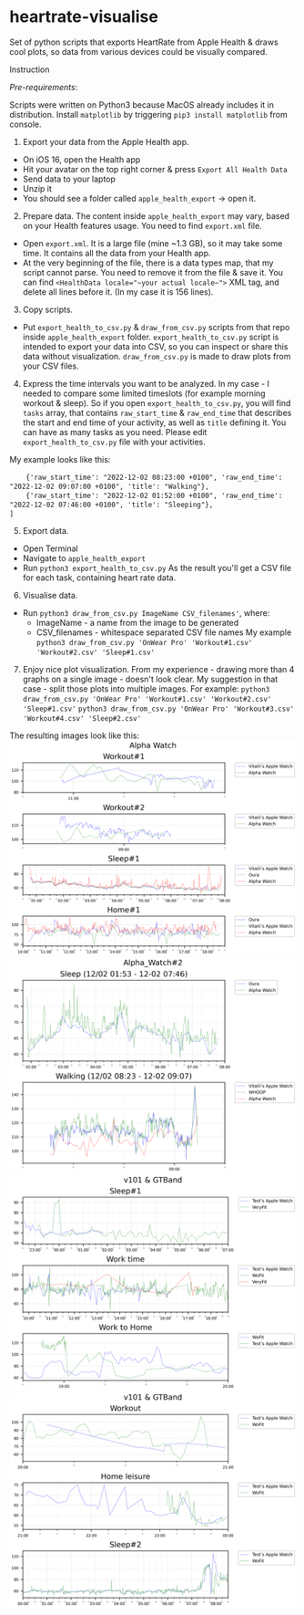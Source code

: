 # heartrate-visualise
Set of python scripts that exports HeartRate from Apple Health &amp; draws cool plots, so data from various devices could be visually compared.

Instruction

*Pre-requirements*:

Scripts were written on Python3 because MacOS already includes it in distribution. Install `matplotlib` by triggering `pip3 install matplotlib` from console.

1) Export your data from the Apple Health app.
  - On iOS 16, open the Health app
  - Hit your avatar on the top right corner & press `Export All Health Data`
  - Send data to your laptop
  - Unzip it
  - You should see a folder called `apple_health_export` -> open it.
  
2) Prepare data.
The content inside `apple_health_export` may vary, based on your Health features usage. You need to find `export.xml` file.
  - Open `export.xml`. It is a large file (mine ~1.3 GB), so it may take some time. It contains all the data from your Health app.
  - At the very beginning of the file, there is a data types map, that my script cannot parse. You need to remove it from the file & save it. You can find `<HealthData locale="~your actual locale~">` XML tag, and delete all lines before it. (In my case it is 156 lines).
  
3) Copy scripts.
  - Put `export_health_to_csv.py` & `draw_from_csv.py` scripts from that repo inside `apple_health_export` folder.
`export_health_to_csv.py` script is intended to export your data into CSV, so you can inspect or share this data without visualization.
`draw_from_csv.py` is made to draw plots from your CSV files.
  
4) Express the time intervals you want to be analyzed.
In my case - I needed to compare some limited timeslots (for example morning workout & sleep). So if you open `export_health_to_csv.py`, you will find `tasks` array, that contains `raw_start_time` & `raw_end_time` that describes the start and end time of your activity, as well as `title` defining it. You can have as many tasks as you need. Please edit `export_health_to_csv.py` file with your activities.

My example looks like this:
```tasks = [ 
	{'raw_start_time': "2022-12-02 08:23:00 +0100", 'raw_end_time': "2022-12-02 09:07:00 +0100", 'title': "Walking"}, 
	{'raw_start_time': "2022-12-02 01:52:00 +0100", 'raw_end_time': "2022-12-02 07:46:00 +0100", 'title': "Sleeping"},
]
```


5) Export data.
  - Open Terminal
  - Navigate to `apple_health_export`
  - Run `python3 export_health_to_csv.py`
As the result you'll get a CSV file for each task, containing heart rate data.

6) Visualise data.
  - Run `python3 draw_from_csv.py ImageName CSV_filenames'`, where:
    * ImageName - a name from the image to be generated
    * CSV_filenames - whitespace separated CSV file names
My example `python3 draw_from_csv.py 'OnWear Pro' 'Workout#1.csv' 'Workout#2.csv' 'Sleep#1.csv'`

7) Enjoy nice plot visualization.
From my experience - drawing more than 4 graphs on a single image - doesn't look clear. My suggestion in that case - split those plots into multiple images.
For example:
`python3 draw_from_csv.py 'OnWear Pro' 'Workout#1.csv' 'Workout#2.csv' 'Sleep#1.csv'`
`python3 draw_from_csv.py 'OnWear Pro' 'Workout#3.csv' 'Workout#4.csv' 'Sleep#2.csv'`

The resulting images look like this:
![alt text](https://github.com/vmalakhovskiy/heartrate-visualise/blob/main/misc/Alpha%20Watch.png?raw=true)
![alt text](https://github.com/vmalakhovskiy/heartrate-visualise/blob/main/misc/Alpha_Watch%232.png?raw=true)
![alt text](https://github.com/vmalakhovskiy/heartrate-visualise/blob/main/misc/v101%20%26%20GTBand%231.png?raw=true)
![alt text](https://github.com/vmalakhovskiy/heartrate-visualise/blob/main/misc/v101%20%26%20GTBand%232.png?raw=true)
